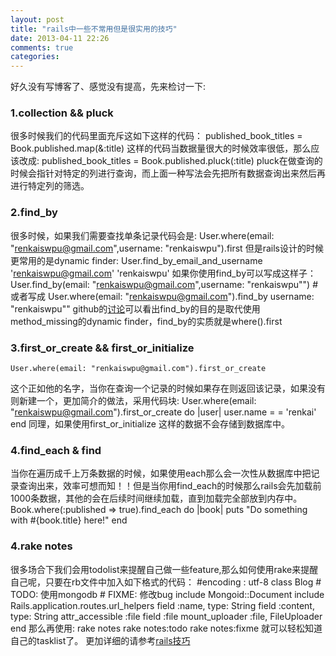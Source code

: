 ```yaml
---
layout: post
title: "rails中一些不常用但是很实用的技巧"
date: 2013-04-11 22:26
comments: true
categories:
---
```

好久没有写博客了、感觉没有提高，先来检讨一下:
### 1.collection && pluck
很多时候我们的代码里面充斥这如下这样的代码：
    published_book_titles = Book.published.map(&:title)
这样的代码当数据量很大的时候效率很低，那么应该改成:
    published_book_titles = Book.published.pluck(:title)
pluck在做查询的时候会指针对特定的列进行查询，而上面一种写法会先把所有数据查询出来然后再进行特定列的筛选。
### 2.find_by
很多时候，如果我们需要查找单条记录代码会是:
    User.where(email: "renkaiswpu@gmail.com",username: "renkaiswpu").first
但是rails设计的时候更常用的是dynamic finder:
    User.find_by_email_and_username 'renkaiswpu@gmail.com' 'renkaiswpu'
如果你使用find_by可以写成这样子：
    User.find_by(email: "renkaiswpu@gmail.com",username: "renkaiswpu"")
    #或者写成
    User.where(email: "renkaiswpu@gmail.com").find_by username: "renkaiswpu""
github的[讨论](https://github.com/rails/rails/pull/5639)可以看出find_by的目的是取代使用method_missing的dynamic finder，find_by的实质就是where().first
### 3.first_or_create && first_or_initialize
    User.where(email: "renkaiswpu@gmail.com").first_or_create
这个正如他的名字，当你在查询一个记录的时候如果存在则返回该记录，如果没有则新建一个，更加简介的做法，采用代码块:
    User.where(email: "renkaiswpu@gmail.com").first_or_create do |user|
       user.name = = 'renkai'
    end
同理，如果使用first_or_initialize 这样的数据不会存储到数据库中。
### 4.find_each & find
当你在遍历成千上万条数据的时候，如果使用each那么会一次性从数据库中把记录查询出来，效率可想而知！！但是当你用find_each的时候那么rails会先加载前1000条数据，其他的会在后续时间继续加载，直到加载完全部放到内存中。
    Book.where(:published => true).find_each do |book|
       puts "Do something with #{book.title} here!"
    end
### 4.rake notes
很多场合下我们会用todolist来提醒自己做一些feature,那么如何使用rake来提醒自己呢，只要在rb文件中加入如下格式的代码：
    #encoding : utf-8
    class Blog
      # TODO: 使用mongodb
      # FIXME: 修改bug
      include Mongoid::Document
      include Rails.application.routes.url_helpers
      field :name, type: String
      field :content, type: String
      attr_accessible :file
      field :file
      mount_uploader :file, FileUploader
    end
那么再使用:
    rake notes
    rake notes:todo
    rake notes:fixme
就可以轻松知道自己的tasklist了。
更加详细的请参考[rails技巧](https://speakerdeck.com/jeg2/10-things-you-didnt-know-rails-could-do)

